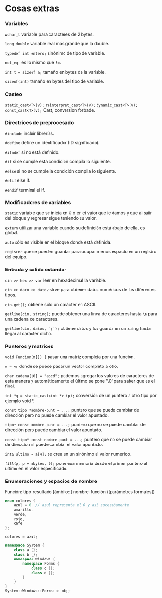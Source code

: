 # Cosas extras

### Variables

`wchar_t` variable para caracteres de 2 bytes. 

`long double` variable real más grande que la double. 

`typedef int entero;` sinónimo de tipo de variable.

`not_eq ` es lo mismo que `!=`.

`int t = sizeof a;` tamaño en bytes de la variable.

`sizeof(int)` tamaño en bytes del tipo de variable.

### Casteo

`static_cast<T>(v);` `reinterpret_cast<T>(v);` `dynamic_cast<T>(v);` `const_cast<T>(v);` Cast, conversion forbade.

### Directrices de preprocesado

`#include` incluir librerías.

`#define` define un identificador (ID significado).

`#ifndef` si no está definido.

`#if` si se cumple esta condición compila lo siguiente.

`#else` si no se cumple la condición compila lo siguiente.

`#elif` else if.

`#endif` terminal el if.

### Modificadores de variables

`static` variable que se inicia en 0 o en el valor que le damos y que al salir del bloque y regresar sigue teniendo su valor.

`extern` utilizar una variable cuando su definición está abajo de ella, es global.

`auto` sólo es visible en el bloque donde está definida.

`register` que se pueden guardar para ocupar menos espacio en un registro del equipo.

### Entrada y salida estandar

`cin >> hex >> var` leer en hexadecimal la variable.

`cin >> dato >> dato2` sirve para obtener datos numéricos de los diferentes tipos.

`cin.get();` obtiene sólo un carácter en ASCII.

`getline(cin, string);` puede obtener una línea de caracteres hasta `\n` para una cadena de caracteres.

`getline(cin, datos, ';');` obtiene datos y los guarda en un string hasta llegar al carácter dicho.

### Punteros y matrices

`void Funcion(m[]) {` pasar una matriz completa por una función.

`m = v;` donde se puede pasar un vector completo a otro.

`char cadena[10] = "abcd";` podemos agregar los valores de caracteres de esta manera y automáticamente el último se pone '\0' para saber que es el final.

`int *q = static_cast<int *> (p);` conversión de un puntero a otro tipo por ejemplo void *. 

`const tipo *nombre-punt = ...;` puntero que se puede cambiar de dirección pero no puede cambiar el valor apuntado.

`tipo* const nombre-punt = ...;` puntero que no se puede cambiar de dirección pero puede cambiar el valor apuntado.

`const tipo* const nombre-punt = ...;` puntero  que no se puede cambiar de direccion ni puede cambiar el valor apuntado.

`int& ultimo = a[4];` se crea un un sinónimo al valor numerico.

`fill(p, p + nbytes, 0);` pone esa memoria desde el primer puntero al ultimo en el valor especificado.

### Enumeraciones y espacios de nombre

Función: tipo-resultado [ámbito::] nombre-función ([parámetros formales])  

~~~c++
enum colores {
	azul = 0, // azul representa el 0 y asi sucesibamente 
    amarillo,
    verde,
    rojo,
    cafe
};

colores = azul; 
~~~

~~~c++
namespace System {
	class a {};
	class b {};
	namespace Windows { 
		namespace Forms {
			class c {};
			class d {};
		}
	}
}  
System::Windows::Forms::c obj; 
~~~

